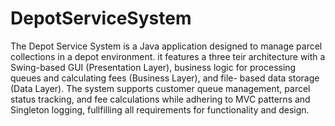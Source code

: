 # DepotServiceSystem
The Depot Service System is a Java application designed to manage parcel collections in a depot environment. it features a three teir  architecture with a  Swing-based GUI (Presentation Layer), business logic for processing queues and calculating fees (Business Layer),  and file- based data storage (Data Layer). The  system supports customer  queue management, parcel status tracking, and fee  calculations while adhering to MVC patterns and Singleton logging, fullfilling all requirements for functionality and design. 
